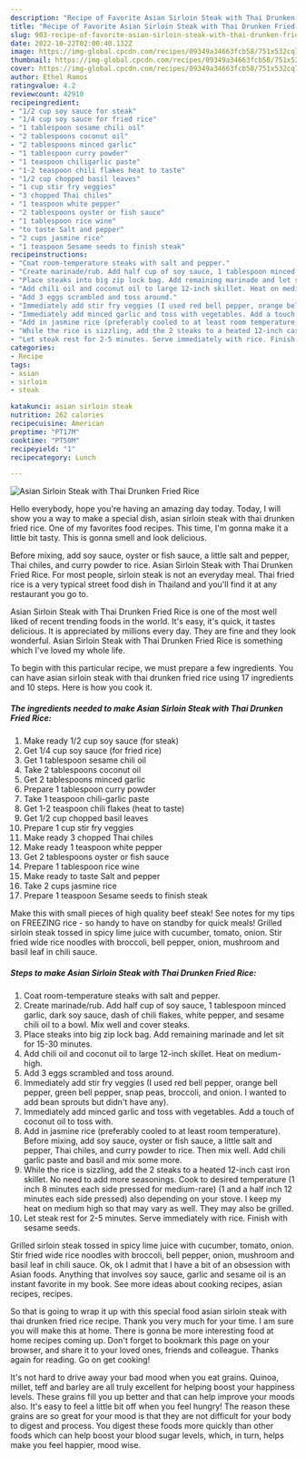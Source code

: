 ```yaml
---
description: "Recipe of Favorite Asian Sirloin Steak with Thai Drunken Fried Rice"
title: "Recipe of Favorite Asian Sirloin Steak with Thai Drunken Fried Rice"
slug: 903-recipe-of-favorite-asian-sirloin-steak-with-thai-drunken-fried-rice
date: 2022-10-22T02:00:40.132Z
image: https://img-global.cpcdn.com/recipes/09349a34663fcb58/751x532cq70/asian-sirloin-steak-with-thai-drunken-fried-rice-recipe-main-photo.jpg
thumbnail: https://img-global.cpcdn.com/recipes/09349a34663fcb58/751x532cq70/asian-sirloin-steak-with-thai-drunken-fried-rice-recipe-main-photo.jpg
cover: https://img-global.cpcdn.com/recipes/09349a34663fcb58/751x532cq70/asian-sirloin-steak-with-thai-drunken-fried-rice-recipe-main-photo.jpg
author: Ethel Ramos
ratingvalue: 4.2
reviewcount: 42910
recipeingredient:
- "1/2 cup soy sauce for steak"
- "1/4 cup soy sauce for fried rice"
- "1 tablespoon sesame chili oil"
- "2 tablespoons coconut oil"
- "2 tablespoons minced garlic"
- "1 tablespoon curry powder"
- "1 teaspoon chiligarlic paste"
- "1-2 teaspoon chili flakes heat to taste"
- "1/2 cup chopped basil leaves"
- "1 cup stir fry veggies"
- "3 chopped Thai chiles"
- "1 teaspoon white pepper"
- "2 tablespoons oyster or fish sauce"
- "1 tablespoon rice wine"
- "to taste Salt and pepper"
- "2 cups jasmine rice"
- "1 teaspoon Sesame seeds to finish steak"
recipeinstructions:
- "Coat room-temperature steaks with salt and pepper."
- "Create marinade/rub. Add half cup of soy sauce, 1 tablespoon minced garlic, dark soy sauce, dash of chili flakes, white pepper, and sesame chili oil to a bowl. Mix well and cover steaks."
- "Place steaks into big zip lock bag. Add remaining marinade and let sit for 15-30 minutes."
- "Add chili oil and coconut oil to large 12-inch skillet. Heat on medium-high."
- "Add 3 eggs scrambled and toss around."
- "Immediately add stir fry veggies (I used red bell pepper, orange bell pepper, green bell pepper, snap peas, broccoli, and onion. I wanted to add bean sprouts but didn&#39;t have any)."
- "Immediately add minced garlic and toss with vegetables. Add a touch of coconut oil to toss with."
- "Add in jasmine rice (preferably cooled to at least room temperature). Before mixing, add soy sauce, oyster or fish sauce, a little salt and pepper, Thai chiles, and curry powder to rice. Then mix well. Add chili garlic paste and basil and mix some more."
- "While the rice is sizzling, add the 2 steaks to a heated 12-inch cast iron skillet. No need to add more seasonings. Cook to desired temperature (1 inch 8 minutes each side pressed for medium-rare) (1 and a half inch 12 minutes each side pressed) also depending on your stove. I keep my heat on medium high so that may vary as well. They may also be grilled."
- "Let steak rest for 2-5 minutes. Serve immediately with rice. Finish with sesame seeds."
categories:
- Recipe
tags:
- asian
- sirloin
- steak

katakunci: asian sirloin steak 
nutrition: 262 calories
recipecuisine: American
preptime: "PT17M"
cooktime: "PT50M"
recipeyield: "1"
recipecategory: Lunch

---
```



![Asian Sirloin Steak with Thai Drunken Fried Rice](https://img-global.cpcdn.com/recipes/09349a34663fcb58/751x532cq70/asian-sirloin-steak-with-thai-drunken-fried-rice-recipe-main-photo.jpg)

Hello everybody, hope you're having an amazing day today. Today, I will show you a way to make a special dish, asian sirloin steak with thai drunken fried rice. One of my favorites food recipes. This time, I'm gonna make it a little bit tasty. This is gonna smell and look delicious.

Before mixing, add soy sauce, oyster or fish sauce, a little salt and pepper, Thai chiles, and curry powder to rice. Asian Sirloin Steak with Thai Drunken Fried Rice. For most people, sirloin steak is not an everyday meal. Thai fried rice is a very typical street food dish in Thailand and you&#39;ll find it at any restaurant you go to.

Asian Sirloin Steak with Thai Drunken Fried Rice is one of the most well liked of recent trending foods in the world. It's easy, it's quick, it tastes delicious. It is appreciated by millions every day. They are fine and they look wonderful. Asian Sirloin Steak with Thai Drunken Fried Rice is something which I've loved my whole life.


To begin with this particular recipe, we must prepare a few ingredients. You can have asian sirloin steak with thai drunken fried rice using 17 ingredients and 10 steps. Here is how you cook it.

<!--inarticleads1-->

##### The ingredients needed to make Asian Sirloin Steak with Thai Drunken Fried Rice:

1. Make ready 1/2 cup soy sauce (for steak)
1. Get 1/4 cup soy sauce (for fried rice)
1. Get 1 tablespoon sesame chili oil
1. Take 2 tablespoons coconut oil
1. Get 2 tablespoons minced garlic
1. Prepare 1 tablespoon curry powder
1. Take 1 teaspoon chili-garlic paste
1. Get 1-2 teaspoon chili flakes (heat to taste)
1. Get 1/2 cup chopped basil leaves
1. Prepare 1 cup stir fry veggies
1. Make ready 3 chopped Thai chiles
1. Make ready 1 teaspoon white pepper
1. Get 2 tablespoons oyster or fish sauce
1. Prepare 1 tablespoon rice wine
1. Make ready to taste Salt and pepper
1. Take 2 cups jasmine rice
1. Prepare 1 teaspoon Sesame seeds to finish steak


Make this with small pieces of high quality beef steak! See notes for my tips on FREEZING rice - so handy to have on standby for quick meals! Grilled sirloin steak tossed in spicy lime juice with cucumber, tomato, onion. Stir fried wide rice noodles with broccoli, bell pepper, onion, mushroom and basil leaf in chili sauce. 

<!--inarticleads2-->

##### Steps to make Asian Sirloin Steak with Thai Drunken Fried Rice:

1. Coat room-temperature steaks with salt and pepper.
1. Create marinade/rub. Add half cup of soy sauce, 1 tablespoon minced garlic, dark soy sauce, dash of chili flakes, white pepper, and sesame chili oil to a bowl. Mix well and cover steaks.
1. Place steaks into big zip lock bag. Add remaining marinade and let sit for 15-30 minutes.
1. Add chili oil and coconut oil to large 12-inch skillet. Heat on medium-high.
1. Add 3 eggs scrambled and toss around.
1. Immediately add stir fry veggies (I used red bell pepper, orange bell pepper, green bell pepper, snap peas, broccoli, and onion. I wanted to add bean sprouts but didn&#39;t have any).
1. Immediately add minced garlic and toss with vegetables. Add a touch of coconut oil to toss with.
1. Add in jasmine rice (preferably cooled to at least room temperature). Before mixing, add soy sauce, oyster or fish sauce, a little salt and pepper, Thai chiles, and curry powder to rice. Then mix well. Add chili garlic paste and basil and mix some more.
1. While the rice is sizzling, add the 2 steaks to a heated 12-inch cast iron skillet. No need to add more seasonings. Cook to desired temperature (1 inch 8 minutes each side pressed for medium-rare) (1 and a half inch 12 minutes each side pressed) also depending on your stove. I keep my heat on medium high so that may vary as well. They may also be grilled.
1. Let steak rest for 2-5 minutes. Serve immediately with rice. Finish with sesame seeds.


Grilled sirloin steak tossed in spicy lime juice with cucumber, tomato, onion. Stir fried wide rice noodles with broccoli, bell pepper, onion, mushroom and basil leaf in chili sauce. Ok, ok I admit that I have a bit of an obsession with Asian foods. Anything that involves soy sauce, garlic and sesame oil is an instant favorite in my book. See more ideas about cooking recipes, asian recipes, recipes. 

So that is going to wrap it up with this special food asian sirloin steak with thai drunken fried rice recipe. Thank you very much for your time. I am sure you will make this at home. There is gonna be more interesting food at home recipes coming up. Don't forget to bookmark this page on your browser, and share it to your loved ones, friends and colleague. Thanks again for reading. Go on get cooking!

It's not hard to drive away your bad mood when you eat grains. Quinoa, millet, teff and barley are all truly excellent for helping boost your happiness levels. These grains fill you up better and that can help improve your moods also. It's easy to feel a little bit off when you feel hungry! The reason these grains are so great for your mood is that they are not difficult for your body to digest and process. You digest these foods more quickly than other foods which can help boost your blood sugar levels, which, in turn, helps make you feel happier, mood wise.
